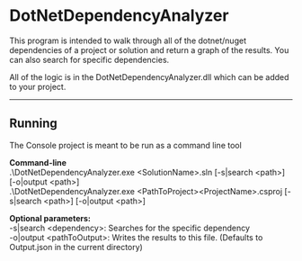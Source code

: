 # DotNetDependencyAnalyzer

This program is intended to walk through all of the dotnet/nuget dependencies of a project or solution and return a graph of the results.  You can also search for specific dependencies.

All of the logic is in the DotNetDependencyAnalyzer.dll which can be added to your project.

---
## Running

The Console project is meant to be run as a command line tool

**Command-line**\
.\DotNetDependencyAnalyzer.exe <PathToSolution>\<SolutionName>.sln [-s|search \<path>] [-o|output \<path>]\
.\DotNetDependencyAnalyzer.exe <PathToSolution>\<PathToProject>\<ProjectName>.csproj [-s|search \<path>] [-o|output \<path>]

**Optional parameters:**\
-s|search \<dependency>: Searches for the specific dependency\
-o|output \<pathToOutput>: Writes the results to this file.  (Defaults to Output.json in the current directory)